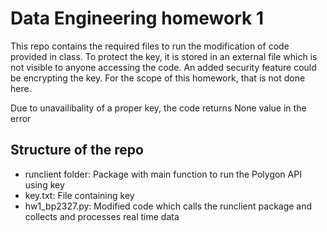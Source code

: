 # Data Engineering homework 1

This repo contains the required files to run the modification of code provided in class. 
To protect the key, it is stored in an external file which is not visible to anyone accessing the code. An added security feature could be encrypting the key. For the scope of this homework, that is not done here.

Due to unavailibality of a proper key, the code returns None value in the error

## Structure of the repo
- runclient folder: Package with main function to run the Polygon API using key
- key.txt: File containing key
- hw1_bp2327.py: Modified code which calls the runclient package and collects and processes real time data
